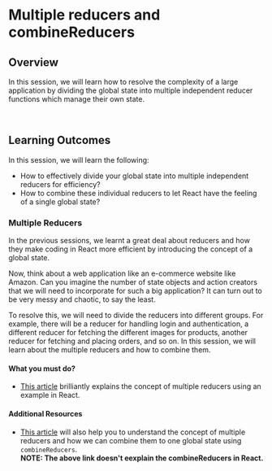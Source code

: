 # **Multiple reducers and combineReducers**

## Overview

In this session, we will learn how to resolve the complexity of a large application by dividing the global state into multiple independent reducer functions which manage their own state.

<br />

## Learning Outcomes

In this session, we will learn the following:

- How to effectively divide your global state into multiple independent reducers for efficiency?
- How to combine these individual reducers to let React have the feeling of a single global state?



### Multiple Reducers

In the previous sessions, we learnt a great deal about reducers and how they make coding in React more efficient by introducing the concept of a global state.

Now, think about a web application like an e-commerce website like Amazon. Can you imagine the number of state objects and action creators that we will need to incorporate for such a big application? It can turn out to be very messy and chaotic, to say the least.

To resolve this, we will need to divide the reducers into different groups. For example, there will be a reducer for handling login and authentication, a different reducer for fetching the different images for products, another reducer for fetching and placing orders, and so on. In this session, we will learn about the multiple reducers and how to combine them.

#### What you must do?

- [This article](https://reactgo.com/how-to-combine-reducers-redux/) brilliantly explains the concept of multiple reducers using an example in React.

#### Additional Resources

- [This article](https://medium.com/coding-artist/redux-from-scratch-chapter-8-dividing-the-state-with-multiple-reducers-c7969a0d2d97) will also help you to understand the concept of multiple reducers and how we can combine them to one global state using ```combineReducers```. <br />
**NOTE: The above link doesn't eexplain the combineReducers in React.**

<br />